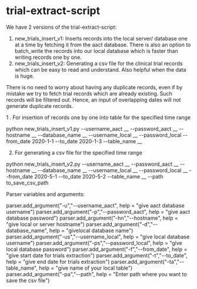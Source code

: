 # trial-extract-script

We have 2 versions of the trial-extract-script:
1. new_trials_insert_v1: Inserts records into the local server/ database one at a time by fetching it from the aact database. There is also an option to batch_write the records into our local database which is faster than writing records one by one.
2. new_trials_insert_v2: Generating a csv file for the clinical trial records which can be easy to read and understand. Also helpful when the data is huge.


There is no need to worry about having any duplicate records, even if by mistake we try to fetch trial records which are already existing. Such records will be filtered out. Hence, an input of overlapping dates will not generate duplicate records.


1 . For insertion of records one by one into table for the specified time range

python new_trials_insert_v1.py --username_aact __ --password_aact __ --hostname __ --database_name __ --username_local __ --password_local --from_date 2020-1-1 --to_date 2020-1-3  --table_name __

2. For generating a csv file for the specified time range

python new_trials_insert_v2.py --username_aact __ --password_aact __ --hostname __ --database_name __ --username_local __ --password_local __ --from_date 2020-5-1 --to_date 2020-5-2  --table_name __ --path to_save_csv_path


Parser variables and arguments:

parser.add_argument("-u","--username_aact", help = "give aact database username")
parser.add_argument("-p","--password_aact", help = "give aact database password")
parser.add_argument("-hn","--hostname", help = "give local or server hostname")
parser.add_argument("-d","--database_name", help = "givelocal database name")
parser.add_argument("-us","--username_local", help = "give local database username")
parser.add_argument("-ps","--password_local", help = "give local database password")
parser.add_argument("-f","--from_date", help = "give start date for trials extraction")
parser.add_argument("-t","--to_date", help = "give end date for trials extraction")
parser.add_argument("-ta","--table_name", help = "give name of your local table")
parser.add_argument("-pa","--path", help = "Enter path where you want to save the csv file")

